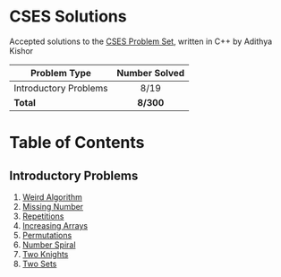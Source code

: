 # CSES Solutions

Accepted solutions to the [CSES Problem Set](https://cses.fi/problemset/), written in C++ by Adithya Kishor

| Problem Type          | Number Solved |
|-----------------------|:-------------:|
| Introductory Problems |     8/19      |
| **Total**             |  **8/300**    |

# Table of Contents

## Introductory Problems
1. [Weird Algorithm](/Introductory%20Problems/weird_algorithm.cpp)
2. [Missing Number](/Introductory%20Problems/missing_number.cpp)
3. [Repetitions](/Intoductory%20Problems/repetitions.cpp)
4. [Increasing Arrays](/Intoductory%20Problems/increasing_array.cpp)
5. [Permutations](/Intoductory%20Problems/permutations.cpp)
6. [Number Spiral](/Intoductory%20Problems/number_spiral.cpp)
7. [Two Knights](/Intoductory%20Problems/two_knights.cpp)
8. [Two Sets](/Intoductory%20Problems/two_sets.cpp)

